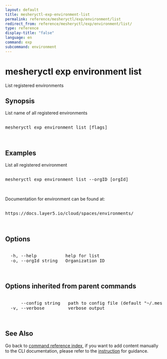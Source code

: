 ```yaml
---
layout: default
title: mesheryctl-exp-environment-list
permalink: reference/mesheryctl/exp/environment/list
redirect_from: reference/mesheryctl/exp/environment/list/
type: reference
display-title: "false"
language: en
command: exp
subcommand: environment
---
```


# mesheryctl exp environment list

List registered environments

## Synopsis

List name of all registered environments
<pre class='codeblock-pre'>
<div class='codeblock'>
mesheryctl exp environment list [flags]

</div>
</pre> 

## Examples

List all registered environment
<pre class='codeblock-pre'>
<div class='codeblock'>
mesheryctl exp environment list --orgID [orgId]

</div>
</pre> 

Documentation for environment can be found at:
<pre class='codeblock-pre'>
<div class='codeblock'>
https://docs.layer5.io/cloud/spaces/environments/

</div>
</pre> 

## Options

<pre class='codeblock-pre'>
<div class='codeblock'>
  -h, --help           help for list
  -o, --orgId string   Organization ID

</div>
</pre>

## Options inherited from parent commands

<pre class='codeblock-pre'>
<div class='codeblock'>
      --config string   path to config file (default "~/.meshery/config.yaml")
  -v, --verbose         verbose output

</div>
</pre>

## See Also

Go back to [command reference index](/reference/mesheryctl/), if you want to add content manually to the CLI documentation, please refer to the [instruction](/project/contributing/contributing-cli#preserving-manually-added-documentation) for guidance.
